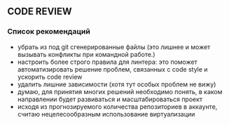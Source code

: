 ## CODE REVIEW

### Список рекомендаций

- убрать из под git сгенерированные файлы (это лишнее и может вызывать конфликты при командной работе.)
- настроить более строго правила для линтера: это поможет автоматизировать решение проблем, связанных с code style и ускорить code review
- удалить лишние зависимости (хотя тут особых проблем не вижу)
- думаю, для принятия многих решений необходимо понять, в каком направлении будет развиваться и масштабироваться проект
- исходя из прогнозируемого количества репозиториев в аккаунте, считаю нецелесообразным использование виртуализации
